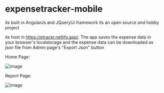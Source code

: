 # expensetracker-mobile
its built in AngularJs and JQueryUi framework
its an open source and hobby project

its host in https://etrackr.netlify.app/. The app saves the expense data in your browser's localstorage and the expense data can be downloaded as json file from Admin page's "Export Json" button

Home Page:

![image](https://user-images.githubusercontent.com/51823589/210131083-db400404-86c1-4c9a-b33e-7c4fa182fd60.png)

Report Page:

![image](https://user-images.githubusercontent.com/51823589/210131252-9b39135f-425c-4b5d-8a14-35d5edf64599.png)

